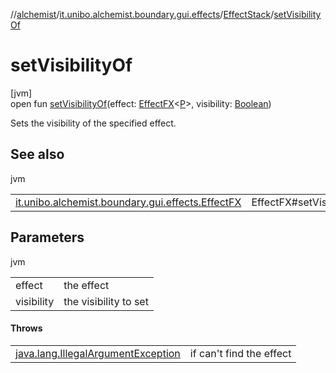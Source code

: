 //[alchemist](../../../index.md)/[it.unibo.alchemist.boundary.gui.effects](../index.md)/[EffectStack](index.md)/[setVisibilityOf](set-visibility-of.md)

# setVisibilityOf

[jvm]\
open fun [setVisibilityOf](set-visibility-of.md)(effect: [EffectFX](../-effect-f-x/index.md)<[P](../../it.unibo.alchemist.boundary.monitor/-f-x-time-monitor/index.md)>, visibility: [Boolean](https://kotlinlang.org/api/latest/jvm/stdlib/kotlin/-boolean/index.html))

Sets the visibility of the specified effect.

## See also

jvm

| | |
|---|---|
| [it.unibo.alchemist.boundary.gui.effects.EffectFX](../-effect-f-x/set-visibility.md) | EffectFX#setVisibility(boolean) |

## Parameters

jvm

| | |
|---|---|
| effect | the effect |
| visibility | the visibility to set |

#### Throws

| | |
|---|---|
| [java.lang.IllegalArgumentException](https://docs.oracle.com/javase/8/docs/api/java/lang/IllegalArgumentException.html) | if can't find the effect |
